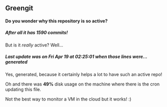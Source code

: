 ## Greengit

#### Do you wonder why this repository is so active?

##### After all it has 1590 commits!

But is it *really* active? Well...

##### Last update was on Fri Apr 19 at 02:25:01 when those lines were... generated

Yes, generated, because it certainly helps a lot to have such an active repo!

Oh and there was **49%** disk usage on the machine
where there is the cron updating this file.

Not the best way to monitor a VM in the cloud but it works! :)
